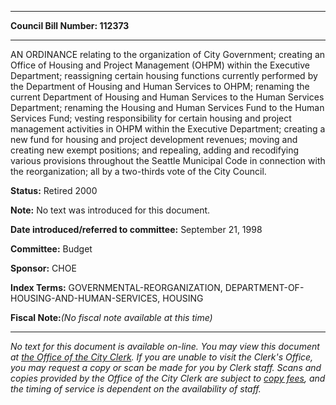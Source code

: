 

********

**Council Bill Number: 112373**
********

 AN ORDINANCE relating to the organization of City Government; creating an Office of Housing and Project Management (OHPM) within the Executive Department; reassigning certain housing functions currently performed by the Department of Housing and Human Services to OHPM; renaming the current Department of Housing and Human Services to the Human Services Department; renaming the Housing and Human Services Fund to the Human Services Fund; vesting responsibility for certain housing and project management activities in OHPM within the Executive Department; creating a new fund for housing and project development revenues; moving and creating new exempt positions; and repealing, adding and recodifying various provisions throughout the Seattle Municipal Code in connection with the reorganization; all by a two-thirds vote of the City Council.

**Status:** Retired 2000
   
**Note:** No text was introduced for this document.

   
**Date introduced/referred to committee:** September 21, 1998
   
**Committee:** Budget
   
**Sponsor:** CHOE
   
   
**Index Terms:** GOVERNMENTAL-REORGANIZATION, DEPARTMENT-OF-HOUSING-AND-HUMAN-SERVICES, HOUSING

**Fiscal Note:**_(No fiscal note available at this time)_
********

_No text for this document is available on-line. You may view this document at [the Office of the City Clerk](http://www.seattle.gov/leg/clerk/contactUs.htm). If you are unable to visit the Clerk's Office, you may request a copy or scan be made for you by Clerk staff. Scans and copies provided by the Office of the City Clerk are subject to [copy fees](http://clerk.seattle.gov/~public/clerkfees.htm), and the timing of service is dependent on the availability of staff._


